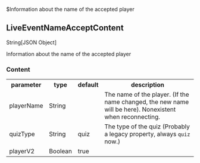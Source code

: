$Information about the name of the accepted player
## LiveEventNameAcceptContent
<span class="type">String[JSON Object]</span>

Information about the name of the accepted player

### Content
<table>
  <tr>
    <th>parameter</th>
    <th>type</th>
    <th>default</th>
    <th>description</th>
  </tr>
  <tr>
    <td>playerName</td>
    <td>String</td>
    <td></td>
    <td>The name of the player. (If the name changed, the new name will be here). Nonexistent when reconnecting.</td>
  </tr>
  <tr>
    <td>quizType</td>
    <td>String</td>
    <td>quiz</td>
    <td>The type of the quiz (Probably a legacy property, always <code>quiz</code> now.)</td>
  </tr>
  <tr>
    <td>playerV2</td>
    <td>Boolean</td>
    <td>true</td>
    <td></td>
  </tr>
</table>
